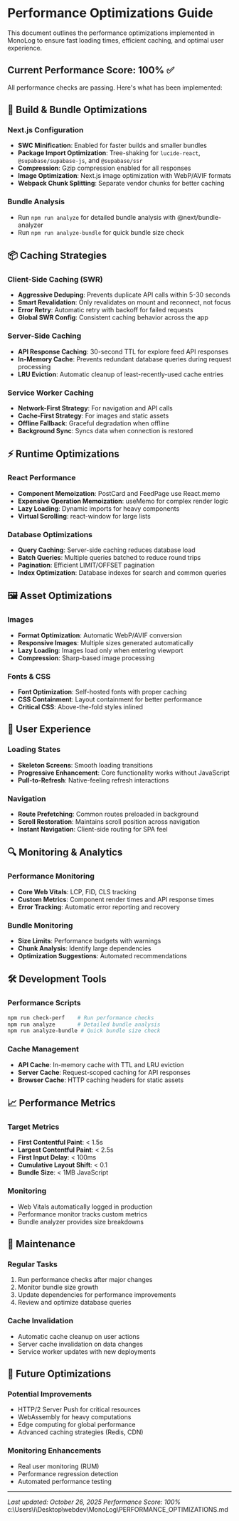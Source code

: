 # Performance Optimizations Guide

This document outlines the performance optimizations implemented in MonoLog to ensure fast loading times, efficient caching, and optimal user experience.

## Current Performance Score: 100% ✅

All performance checks are passing. Here's what has been implemented:

## 🚀 Build & Bundle Optimizations

### Next.js Configuration
- **SWC Minification**: Enabled for faster builds and smaller bundles
- **Package Import Optimization**: Tree-shaking for `lucide-react`, `@supabase/supabase-js`, and `@supabase/ssr`
- **Compression**: Gzip compression enabled for all responses
- **Image Optimization**: Next.js image optimization with WebP/AVIF formats
- **Webpack Chunk Splitting**: Separate vendor chunks for better caching

### Bundle Analysis
- Run `npm run analyze` for detailed bundle analysis with @next/bundle-analyzer
- Run `npm run analyze-bundle` for quick bundle size check

## 📦 Caching Strategies

### Client-Side Caching (SWR)
- **Aggressive Deduping**: Prevents duplicate API calls within 5-30 seconds
- **Smart Revalidation**: Only revalidates on mount and reconnect, not focus
- **Error Retry**: Automatic retry with backoff for failed requests
- **Global SWR Config**: Consistent caching behavior across the app

### Server-Side Caching
- **API Response Caching**: 30-second TTL for explore feed API responses
- **In-Memory Cache**: Prevents redundant database queries during request processing
- **LRU Eviction**: Automatic cleanup of least-recently-used cache entries

### Service Worker Caching
- **Network-First Strategy**: For navigation and API calls
- **Cache-First Strategy**: For images and static assets
- **Offline Fallback**: Graceful degradation when offline
- **Background Sync**: Syncs data when connection is restored

## ⚡ Runtime Optimizations

### React Performance
- **Component Memoization**: PostCard and FeedPage use React.memo
- **Expensive Operation Memoization**: useMemo for complex render logic
- **Lazy Loading**: Dynamic imports for heavy components
- **Virtual Scrolling**: react-window for large lists

### Database Optimizations
- **Query Caching**: Server-side caching reduces database load
- **Batch Queries**: Multiple queries batched to reduce round trips
- **Pagination**: Efficient LIMIT/OFFSET pagination
- **Index Optimization**: Database indexes for search and common queries

## 🖼️ Asset Optimizations

### Images
- **Format Optimization**: Automatic WebP/AVIF conversion
- **Responsive Images**: Multiple sizes generated automatically
- **Lazy Loading**: Images load only when entering viewport
- **Compression**: Sharp-based image processing

### Fonts & CSS
- **Font Optimization**: Self-hosted fonts with proper caching
- **CSS Containment**: Layout containment for better performance
- **Critical CSS**: Above-the-fold styles inlined

## 📱 User Experience

### Loading States
- **Skeleton Screens**: Smooth loading transitions
- **Progressive Enhancement**: Core functionality works without JavaScript
- **Pull-to-Refresh**: Native-feeling refresh interactions

### Navigation
- **Route Prefetching**: Common routes preloaded in background
- **Scroll Restoration**: Maintains scroll position across navigation
- **Instant Navigation**: Client-side routing for SPA feel

## 🔍 Monitoring & Analytics

### Performance Monitoring
- **Core Web Vitals**: LCP, FID, CLS tracking
- **Custom Metrics**: Component render times and API response times
- **Error Tracking**: Automatic error reporting and recovery

### Bundle Monitoring
- **Size Limits**: Performance budgets with warnings
- **Chunk Analysis**: Identify large dependencies
- **Optimization Suggestions**: Automated recommendations

## 🛠️ Development Tools

### Performance Scripts
```bash
npm run check-perf    # Run performance checks
npm run analyze       # Detailed bundle analysis
npm run analyze-bundle # Quick bundle size check
```

### Cache Management
- **API Cache**: In-memory cache with TTL and LRU eviction
- **Server Cache**: Request-scoped caching for API responses
- **Browser Cache**: HTTP caching headers for static assets

## 📈 Performance Metrics

### Target Metrics
- **First Contentful Paint**: < 1.5s
- **Largest Contentful Paint**: < 2.5s
- **First Input Delay**: < 100ms
- **Cumulative Layout Shift**: < 0.1
- **Bundle Size**: < 1MB JavaScript

### Monitoring
- Web Vitals automatically logged in production
- Performance monitor tracks custom metrics
- Bundle analyzer provides size breakdowns

## 🔧 Maintenance

### Regular Tasks
1. Run performance checks after major changes
2. Monitor bundle size growth
3. Update dependencies for performance improvements
4. Review and optimize database queries

### Cache Invalidation
- Automatic cache cleanup on user actions
- Server cache invalidation on data changes
- Service worker updates with new deployments

## 🚀 Future Optimizations

### Potential Improvements
- HTTP/2 Server Push for critical resources
- WebAssembly for heavy computations
- Edge computing for global performance
- Advanced caching strategies (Redis, CDN)

### Monitoring Enhancements
- Real user monitoring (RUM)
- Performance regression detection
- Automated performance testing

---

*Last updated: October 26, 2025*
*Performance Score: 100%*</content>
<parameter name="filePath">c:\Users\i\Desktop\webdev\MonoLog\PERFORMANCE_OPTIMIZATIONS.md